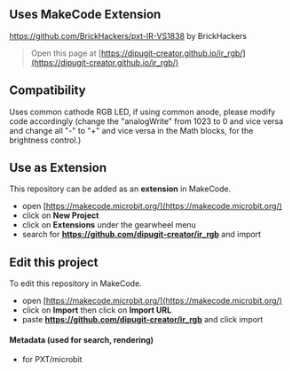 ## Uses MakeCode Extension

https://github.com/BrickHackers/pxt-IR-VS1838
by BrickHackers

> Open this page at [https://dipugit-creator.github.io/ir_rgb/](https://dipugit-creator.github.io/ir_rgb/)


## Compatibility 
Uses common cathode RGB LED, if using common anode, please modify code accordingly (change the "analogWrite" from 1023 to 0 and vice versa and change all "-" to "+" and vice versa in the Math blocks, for the brightness control.)

## Use as Extension

This repository can be added as an **extension** in MakeCode.

* open [https://makecode.microbit.org/](https://makecode.microbit.org/)
* click on **New Project**
* click on **Extensions** under the gearwheel menu
* search for **https://github.com/dipugit-creator/ir_rgb** and import

## Edit this project

To edit this repository in MakeCode.

* open [https://makecode.microbit.org/](https://makecode.microbit.org/)
* click on **Import** then click on **Import URL**
* paste **https://github.com/dipugit-creator/ir_rgb** and click import

#### Metadata (used for search, rendering)

* for PXT/microbit
<script src="https://makecode.com/gh-pages-embed.js"></script><script>makeCodeRender("{{ site.makecode.home_url }}", "{{ site.github.owner_name }}/{{ site.github.repository_name }}");</script>
